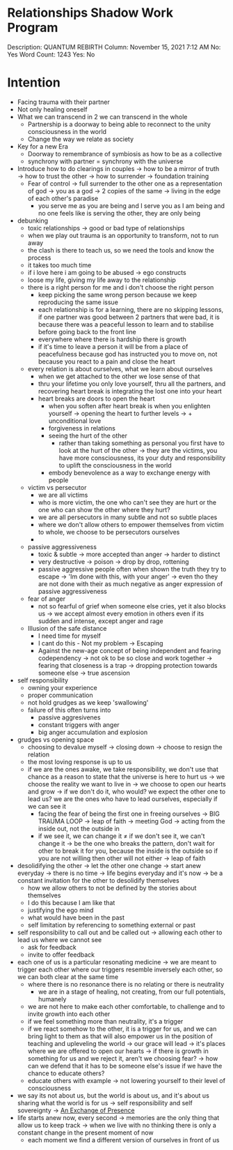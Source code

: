 # Relationships Shadow Work Program

Description: QUANTUM REBIRTH
Column: November 15, 2021 7:12 AM
No: Yes
Word Count: 1243
Yes: No

# Intention

- Facing trauma with their partner
- Not only healing oneself
- What we can transcend in 2 we can transcend in the whole
    - Partnership is a doorway to being able to reconnect to the unity consciousness in the world
    - Change the way we relate as society
- Key for a new Era
    - Doorway to remembrance of symbiosis as how to be as a collective
    - synchrony with partner = synchrony with the universe
- Introduce how to do clearings in couples → how to be a mirror of truth → how to trust the other → how to surrender → foundation training
    - Fear of control → full surrender to the other one as a representation of god → you as a god → 2 copies of the same → living in the edge of each other's paradise
        - you serve me as you are being and I serve you as I am being and no one feels like is serving the other, they are only being
- debunking
    - toxic relationships → good or bad type of relationships
    - when we play out trauma is an opportunity to transform, not to run away
    - the clash is there to teach us, so we need the tools and know the process
    - it takes too much time
    - if i love here i am going to be abused → ego constructs
    - loose my life, giving my life away to the relationship
    - there is a right person for me and i don't choose the right person
        - keep picking the same wrong person because we keep reproducing the same issue
        - each relationship is for a learning, there are no skipping lessons, if one partner was good between 2 partners that were bad, it is because there was a peaceful lesson to learn and to stabilise before going back to the front line
        - everywhere where there is hardship there is growth
        - if it's time to leave a person it will be from a place of peacefulness because god has instructed you to move on, not because you react to a pain and close the heart
    - every relation is about ourselves, what we learn about ourselves
        - when we get attached to the other we lose sense of that
        - thru your lifetime you only love yourself, thru all the partners, and recovering heart break is integrating the lost one into your heart
        - heart breaks are doors to open the heart
            - when you soften after heart break is when you enlighten yourself → opening the heart to further levels → + unconditional love
            - forgiveness in relations
            - seeing the hurt of the other
                - rather than taking something as personal you first have to look at the hurt of the other → they are the victims, you have more consciousness, its your duty and responsibility to uplift the consciousness in the world
            - embody benevolence as a way to exchange energy with people
    - victim vs persecutor
        - we are all victims
        - who is more victim, the one who can't see they are hurt or the one who can show the other where they hurt?
        - we are all persecutors in many subtle and not so subtle places
        - where we don't allow others to empower themselves from victim to whole, we choose to be persecutors ourselves
        - 
    - passive aggressiveness
        - toxic & subtle → more accepted than anger → harder to distinct
        - very destructive → poison → drop by drop, rottening
        - passive aggressive people often when shown the truth they try to escape → 'Im done with this, with your anger' → even tho they are not done with their as much negative as anger expression of passive aggressiveness
    - fear of anger
        - not so fearful of grief when someone else cries, yet it also blocks us → we accept almost every emotion in others even if its sudden and intense, except anger and rage
    - Illusion of the safe distance
        - I need time for myself
        - I cant do this - Not my problem → Escaping
        - Against the new-age concept of being independent and fearing codependency → not ok to be so close and work together → fearing that closeness is a trap → dropping protection towards someone else → true ascension
- self responsibility
    - owning your experience
    - proper communication
    - not hold grudges as we keep 'swallowing'
    - failure of this often turns into
        - passive aggresivenes
        - constant triggers with anger
        - big anger accumulation and explosion
- grudges vs opening space
    - choosing to devalue myself → closing down → choose to resign the relation
    - the most loving response is up to us
    - if we are the ones awake, we take responsibility, we don't use that chance as a reason to state that the universe is here to hurt us -> we choose the reality we want to live in → we choose to open our hearts and grow → if we don't do it, who would? we expect the other one to lead us? we are the ones who have to lead ourselves, especially if we can see it
        - facing the fear of being the first one in freeing ourselves → BIG TRAUMA LOOP → leap of faith → meeting God → acting from the inside out, not the outside in
        - if we see it, we can change it ≠ if we don't see it, we can't change it → be the one who breaks the pattern, don't wait for other to break it for you, because the inside is the outside so if you are not willing then other will not either → leap of faith
- desolidifying the other → let the other one change → start anew everyday → there is no time → life begins everyday and it's now → be a constant invitation for the other to desolidify themselves
    - how we allow others to not be defined by the stories about themselves
    - I do this because I am like that
    - justifying the ego mind
    - what would have been in the past
    - self limitation by referencing to something external or past
- self responsibility to call out and be called out → allowing each other to lead us where we cannot see
    - ask for feedback
    - invite to offer feedback
- each one of us is a particular resonating medicine → we are meant to trigger each other where our triggers resemble inversely each other, so we can both clear at the same time
    - where there is no resonance there is no relating or there is neutrality
        - we are in a stage of healing, not creating, from our full potentials, humanely
    - we are not here to make each other comfortable, to challenge and to invite growth into each other
    - if we feel something more than neutrality, it's a trigger
    - if we react somehow to the other, it is a trigger for us, and we can bring light to them as that will also empower us in the position of teaching and upleveling the world → our grace will lead → it's places where we are offered to open our hearts → if there is growth in something for us and we reject it, aren't we choosing fear? → how can we defend that it has to be someone else's issue if we have the chance to educate others?
    - educate others with example → not lowering yourself to their level of consciousness
- we say its not about us, but the world is about us, and it's about us sharing what the world is for us → self responsibility and self sovereignty → [An Exchange of Presence](An%20Exchange%20of%20Presence%20f6d1c83273624fb5a7241f611233591a.md)
- life starts anew now, every second → memories are the only thing that allow us to keep track → when we live with no thinking there is only a constant change in the present moment of now
    - each moment we find a different version of ourselves in front of us